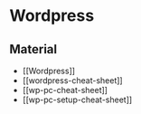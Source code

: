 # Wordpress

## Material

- [[Wordpress]]
- [[wordpress-cheat-sheet]]
- [[wp-pc-cheat-sheet]]
- [[wp-pc-setup-cheat-sheet]]
